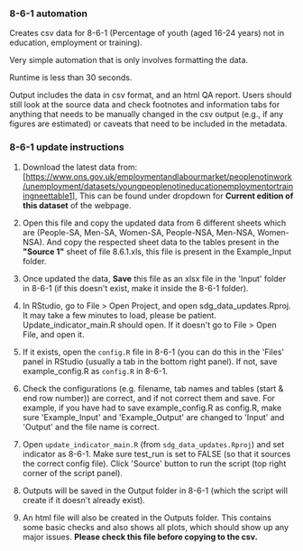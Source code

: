 ### 8-6-1 automation

Creates csv data for 8-6-1 (Percentage of youth (aged 16-24 years) not in education, employment or training).

Very simple automation that is only involves formatting the data. 

Runtime is less than 30 seconds.

Output includes the data in csv format, and an html QA report. Users should still look at the source data and check footnotes and information tabs for anything that needs to be manually changed in the csv output (e.g., if any figures are estimated) or caveats that need to be included in the metadata. 

### 8-6-1 update instructions

1) Download the latest data from: [https://www.ons.gov.uk/employmentandlabourmarket/peoplenotinwork/unemployment/datasets/youngpeoplenotineducationemploymentortrainingneettable1], This can be found under dropdown for **Current edition of this dataset** of the webpage.
2) Open this file and copy the updated data from 6 different sheets which are (People-SA, Men-SA, Women-SA, People-NSA, Men-NSA, Women-NSA). And copy the respected sheet data to the tables present in the **"Source 1"** sheet of file 8.6.1.xls, this file is present in the Example_Input folder. 
3) Once updated the data, **Save** this file as an xlsx file in the 'Input' folder in 8-6-1 (if this doesn't exist, make it inside the 8-6-1 folder).  
4) In RStudio, go to File > Open Project, and open sdg_data_updates.Rproj. It may take a few minutes to load, please be patient. Update_indicator_main.R should open. If it doesn't go to File > Open File, and open it. 
5) If it exists, open the `config.R` file in 8-6-1 (you can do this in the 'Files' panel in RStudio (usually a tab in the bottom right panel). If not, save example_config.R as `config.R` in 8-6-1.
6) Check the configurations (e.g. filename, tab names and tables (start & end row number)) are correct, and if not correct them and save. For example, if you have had to save example_config.R as config.R, make sure 'Example_Input' and 'Example_Output' are changed to 'Input' and 'Output' and the file name is correct.

7) Open `update_indicator_main.R` (from `sdg_data_updates.Rproj`) and set indicator as 8-6-1. Make sure test_run is set to FALSE (so that it sources the correct config file). Click 'Source' button to run the script (top right corner of the script panel).  
8) Outputs will be saved in the Output folder in 8-6-1 (which the script will create if it doesn't already exist).  
9) An html file will also be created in the Outputs folder. This contains some basic checks and also shows all plots, which should show up any major issues. **Please check this file before copying to the csv.**
